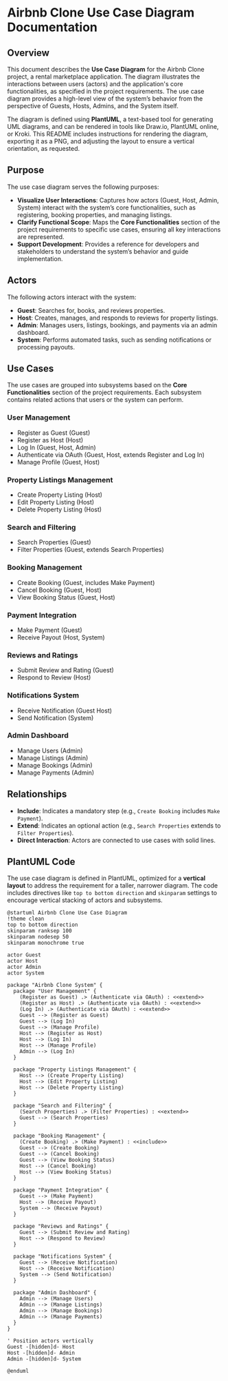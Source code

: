 # Airbnb Clone Use Case Diagram Documentation

## Overview

This document describes the **Use Case Diagram** for the Airbnb Clone project, a rental marketplace application. The diagram illustrates the interactions between users (actors) and the application's core functionalities, as specified in the project requirements. The use case diagram provides a high-level view of the system’s behavior from the perspective of Guests, Hosts, Admins, and the System itself.

The diagram is defined using **PlantUML**, a text-based tool for generating UML diagrams, and can be rendered in tools like Draw.io, PlantUML online, or Kroki. This README includes instructions for rendering the diagram, exporting it as a PNG, and adjusting the layout to ensure a vertical orientation, as requested.

## Purpose

The use case diagram serves the following purposes:
- **Visualize User Interactions**: Captures how actors (Guest, Host, Admin, System) interact with the system’s core functionalities, such as registering, booking properties, and managing listings.
- **Clarify Functional Scope**: Maps the **Core Functionalities** section of the project requirements to specific use cases, ensuring all key interactions are represented.
- **Support Development**: Provides a reference for developers and stakeholders to understand the system’s behavior and guide implementation.

## Actors

The following actors interact with the system:
- **Guest**: Searches for, books, and reviews properties.
- **Host**: Creates, manages, and responds to reviews for property listings.
- **Admin**: Manages users, listings, bookings, and payments via an admin dashboard.
- **System**: Performs automated tasks, such as sending notifications or processing payouts.

## Use Cases

The use cases are grouped into subsystems based on the **Core Functionalities** section of the project requirements. Each subsystem contains related actions that users or the system can perform.

### User Management
- Register as Guest (Guest)
- Register as Host (Host)
- Log In (Guest, Host, Admin)
- Authenticate via OAuth (Guest, Host, extends Register and Log In)
- Manage Profile (Guest, Host)

### Property Listings Management
- Create Property Listing (Host)
- Edit Property Listing (Host)
- Delete Property Listing (Host)

### Search and Filtering
- Search Properties (Guest)
- Filter Properties (Guest, extends Search Properties)

### Booking Management
- Create Booking (Guest, includes Make Payment)
- Cancel Booking (Guest, Host)
- View Booking Status (Guest, Host)

### Payment Integration
- Make Payment (Guest)
- Receive Payout (Host, System)

### Reviews and Ratings
- Submit Review and Rating (Guest)
- Respond to Review (Host)

### Notifications System
- Receive Notification (Guest Host)
- Send Notification (System)

### Admin Dashboard
- Manage Users (Admin)
- Manage Listings (Admin)
- Manage Bookings (Admin)
- Manage Payments (Admin)

## Relationships
- **Include**: Indicates a mandatory step (e.g., `Create Booking` includes `Make Payment`).
- **Extend**: Indicates an optional action (e.g., `Search Properties` extends to `Filter Properties`).
- **Direct Interaction**: Actors are connected to use cases with solid lines.

## PlantUML Code

The use case diagram is defined in PlantUML, optimized for a **vertical layout** to address the requirement for a taller, narrower diagram. The code includes directives like `top to bottom direction` and `skinparam` settings to encourage vertical stacking of actors and subsystems.

```plantuml
@startuml Airbnb Clone Use Case Diagram
!theme clean
top to bottom direction
skinparam ranksep 100
skinparam nodesep 50
skinparam monochrome true

actor Guest
actor Host
actor Admin
actor System

package "Airbnb Clone System" {
  package "User Management" {
    (Register as Guest) .> (Authenticate via OAuth) : <<extend>>
    (Register as Host) .> (Authenticate via OAuth) : <<extend>>
    (Log In) .> (Authenticate via OAuth) : <<extend>>
    Guest --> (Register as Guest)
    Guest --> (Log In)
    Guest --> (Manage Profile)
    Host --> (Register as Host)
    Host --> (Log In)
    Host --> (Manage Profile)
    Admin --> (Log In)
  }

  package "Property Listings Management" {
    Host --> (Create Property Listing)
    Host --> (Edit Property Listing)
    Host --> (Delete Property Listing)
  }

  package "Search and Filtering" {
    (Search Properties) .> (Filter Properties) : <<extend>>
    Guest --> (Search Properties)
  }

  package "Booking Management" {
    (Create Booking) .> (Make Payment) : <<include>>
    Guest --> (Create Booking)
    Guest --> (Cancel Booking)
    Guest --> (View Booking Status)
    Host --> (Cancel Booking)
    Host --> (View Booking Status)
  }

  package "Payment Integration" {
    Guest --> (Make Payment)
    Host --> (Receive Payout)
    System --> (Receive Payout)
  }

  package "Reviews and Ratings" {
    Guest --> (Submit Review and Rating)
    Host --> (Respond to Review)
  }

  package "Notifications System" {
    Guest --> (Receive Notification)
    Host --> (Receive Notification)
    System --> (Send Notification)
  }

  package "Admin Dashboard" {
    Admin --> (Manage Users)
    Admin --> (Manage Listings)
    Admin --> (Manage Bookings)
    Admin --> (Manage Payments)
  }
}

' Position actors vertically
Guest -[hidden]d- Host
Host -[hidden]d- Admin
Admin -[hidden]d- System

@enduml